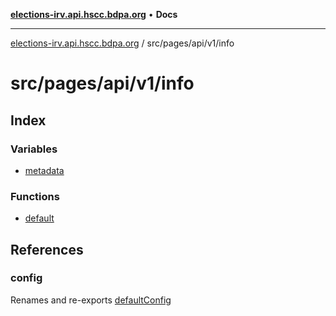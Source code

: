 [**elections-irv.api.hscc.bdpa.org**](../../../../../README.md) • **Docs**

***

[elections-irv.api.hscc.bdpa.org](../../../../../README.md) / src/pages/api/v1/info

# src/pages/api/v1/info

## Index

### Variables

- [metadata](variables/metadata.md)

### Functions

- [default](functions/default.md)

## References

### config

Renames and re-exports [defaultConfig](../../../../backend/api/variables/defaultConfig.md)
